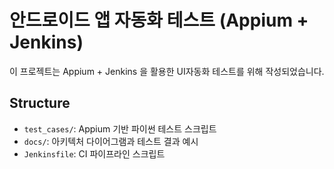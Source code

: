 # 안드로이드 앱 자동화 테스트 (Appium + Jenkins)

이 프로젝트는 Appium + Jenkins 을 활용한 UI자동화 테스트를 위해 작성되었습니다.

## Structure

- `test_cases/`: Appium 기반 파이썬 테스트 스크립트
- `docs/`: 아키텍처 다이어그램과 테스트 결과 예시
- `Jenkinsfile`: CI 파이프라인 스크립트
